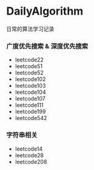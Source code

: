 # DailyAlgorithm

日常的算法学习记录

### 广度优先搜索 & 深度优先搜索

- leetcode22
- leetcode51
- leetcode52
- leetcode102
- leetcode103
- leetcode104
- leetcode107
- leetcode111
- leetcode199
- leetcode542

### 字符串相关

- leetcode14
- leetcode28
- leetcode208
